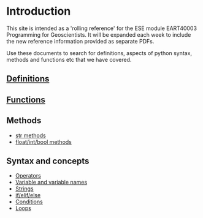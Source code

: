 Introduction
============

This site is intended as a 'rolling reference' for the ESE module EART40003 Programming for Geoscientists. It will be expanded each week to include the new reference information provided as separate PDFs.

Use these documents to search for definitions, aspects of python syntax, methods and functions etc that we have covered.

[Definitions](definitions.md)
-------------

[Functions](functions.md)
---------

Methods
-------
* [str methods](str_methods.md)
* [float/int/bool methods](float_methods.md)


Syntax and concepts
-------------------
* [Operators](operators.md)
* [Variable and variable names](variables.md)
* [Strings](strings.md)
* [if/elif/else](if.md)
* [Conditions](conditions.md)
* [Loops](loops.md)


